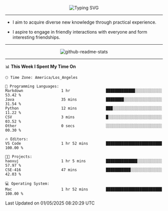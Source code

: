 <p align="center">
  <img src="https://readme-typing-svg.demolab.com?font=Fira+Code&weight=500&size=32&duration=2500&pause=1600&center=true&vCenter=true&random=false&width=1024&height=64&lines=Hi+there+%F0%9F%91%8B;I'm+delighted+you+could+make+it+here+%F0%9F%8E%89;I'm+Harry%2C+a+college+student+still+finding+my+way" alt="Typing SVG" />
</p>


---


- I aim to acquire diverse new knowledge through practical experience.

- I aspire to engage in friendly interactions with everyone and form interesting friendships.


---


<p align="center">
  <img src="https://github-readme-stats.vercel.app/api?username=Harry-Jing&show_icons=true" alt="github-readme-stats"/>
</p>


---

<!--START_SECTION:waka-->
📊 **This Week I Spent My Time On** 

```text
🕑︎ Time Zone: America/Los_Angeles

💬 Programming Languages: 
Markdown                 1 hr                █████████████░░░░░░░░░░░░   53.42 % 
Java                     35 mins             ████████░░░░░░░░░░░░░░░░░   31.54 % 
Python                   12 mins             ███░░░░░░░░░░░░░░░░░░░░░░   11.22 % 
CSV                      3 mins              █░░░░░░░░░░░░░░░░░░░░░░░░   03.52 % 
Other                    0 secs              ░░░░░░░░░░░░░░░░░░░░░░░░░   00.30 % 

🔥 Editors: 
VS Code                  1 hr 52 mins        █████████████████████████   100.00 % 

🐱‍💻 Projects: 
haoxuj                   1 hr 5 mins         ██████████████░░░░░░░░░░░   57.97 % 
CSE-416                  47 mins             ███████████░░░░░░░░░░░░░░   42.03 % 

💻 Operating System: 
Mac                      1 hr 52 mins        █████████████████████████   100.00 % 
```


 Last Updated on 01/05/2025 08:20:29 UTC
<!--END_SECTION:waka-->
